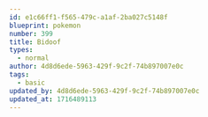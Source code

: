 ```yaml
---
id: e1c66ff1-f565-479c-a1af-2ba027c5148f
blueprint: pokemon
number: 399
title: Bidoof
types:
  - normal
author: 4d8d6ede-5963-429f-9c2f-74b897007e0c
tags:
  - basic
updated_by: 4d8d6ede-5963-429f-9c2f-74b897007e0c
updated_at: 1716489113
---
```

